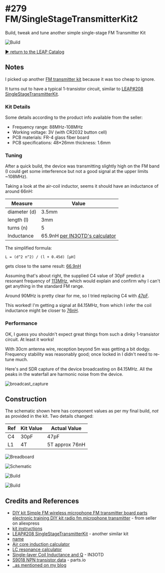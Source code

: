 # #279 FM/SingleStageTransmitterKit2

Build, tweak and tune another simple single-stage FM Transmitter Kit

![Build](./assets/SingleStageTransmitterKit2_build.jpg?raw=true)

[:arrow_forward: return to the LEAP Catalog](https://leap.tardate.com)

## Notes

I picked up another [FM transmitter kit](https://www.aliexpress.com/item/Simple-FM-FM-wireless-microphone-FM-transmitter-board-parts-electronic-training-DIY-kit-Kit-not-including/32660667774.html) because it was too cheap to ignore.

It turns out to have a typical 1-transistor circuit, similar to [LEAP#208 SingleStageTransmitterKit](../SingleStageTransmitterKit).

### Kit Details

Some details according to the product info available from the seller:

* Frequency range: 88MHz-108MHz
* Working voltage: 3V (with CR2032 button cell)
* PCB materials: FR-4 glass fiber board
* PCB specifications: 48*26mm thickness: 1.6mm

### Tuning

After a quick build, the device was transmitting slightly high on the FM band
(I could get some interference but not a good signal at the upper limits ~108MHz).

Taking a look at the air-coil inductor, seems it should have an inductance of around 66nH:

| Measure      | Value |
|--------------|-------|
| diameter (d) | 3.5mm |
| length (l)   | 3mm   |
| turns (n)    | 5     |
| Inductance   | 65.9nH [per IN3OTD's calculator](http://www.qsl.net/in3otd/indcalc.html) |

The simplified formula:

    L = (d^2 n^2) / (l + 0.45d) [μH]

gets close to the same result: [66.9nH](https://www.wolframalpha.com/input/?i=1000+*+5%5E2+*+0.0035%5E2+%2F+(0.45+*+0.0035+%2B++0.003))

Assuming that's about right, the supplied C4 value of 30pF predict a resonant frequency of
[113MHz](https://www.wolframalpha.com/input/?i=(2*%CF%80*sqrt(66nH*30pF))%5E-1), which would explain
and confirm why I can't get anything in the standard FM range.

Around 90MHz is pretty clear for me, so I tried replacing C4 with [47pF](https://www.wolframalpha.com/input/?i=(1%2F(2*%CF%80*90MHz))%5E2%2F66nH).

This worked! I'm getting a signal at 84.15MHz, from which I infer the coil inductance might be closer to
[76nH](https://www.wolframalpha.com/input/?i=(1%2F(2*%CF%80*84.15MHz))%5E2%2F0.047nF).


### Performance

OK, I guess you shouldn't expect great things from such a dinky 1-transistor circuit. At least it works!

With 30cm antenna wire, reception beyond 5m was getting a bit dodgy.
Frequency stability was reasonably good; once locked in I didn't need to re-tune much.

Here's and SDR capture of the device broadcasting on 84.15MHz. All the peaks in the waterfall are
harmonic noise from the device.

![broadcast_capture](./assets/broadcast_capture.png?raw=true)


## Construction

The schematic shown here has component values as per my final build, *not* as provided in the kit. Two details changed:

| Ref | Kit Value | Actual Value   |
|-----|-----------|----------------|
| C4  | 30pF      | 47pF           |
| L1  | 4T        | 5T approx 76nH |

![Breadboard](./assets/SingleStageTransmitterKit2_bb.jpg?raw=true)

![Schematic](./assets/SingleStageTransmitterKit2_schematic.jpg?raw=true)

![Build](./assets/SingleStageTransmitterKit2_build.jpg?raw=true)

![Build](./assets/SingleStageTransmitterKit2_build_rear.jpg?raw=true)

## Credits and References
* [DIY kit Simple FM wireless microphone FM transmitter board parts electronic training DIY kit radio fm microphone transmitter](https://www.aliexpress.com/item/Simple-FM-FM-wireless-microphone-FM-transmitter-board-parts-electronic-training-DIY-kit-Kit-not-including/32660667774.html) - from seller on aliexpress
* [kit instructions](./assets/kit_instructions.pdf?raw=true)
* [LEAP#208 SingleStageTransmitterKit](../SingleStageTransmitterKit) - another similar kit
* [name](url)
* [Air core induction calculator](http://www.daycounter.com/Calculators/Air-Core-Inductor-Calculator.phtml)
* [LC resonance calculator](http://www.daycounter.com/Calculators/LC-Resonance-Calculator.phtml)
* [Single-layer Coil Inductance and Q](http://www.qsl.net/in3otd/indcalc.html) - IN3OTD
* [S9018 NPN transistor data](http://parts.io/detail/178104407/S9018) - parts.io
* [..as mentioned on my blog](https://blog.tardate.com/2017/04/leap279-single-stage-fm-transmitter-kit.html)

